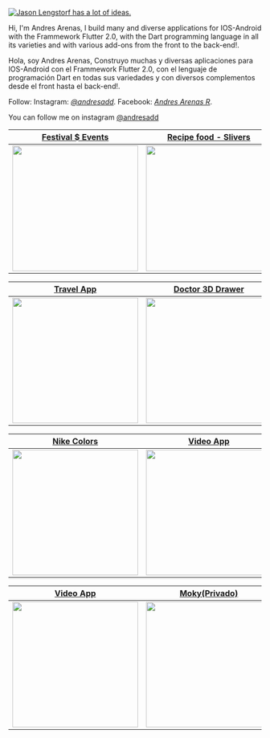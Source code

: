 [![Jason Lengstorf has a lot of ideas.](https://scontent.fpei3-1.fna.fbcdn.net/v/t1.6435-9/186462094_4655811724446788_9019081938847671562_n.jpg?_nc_cat=100&ccb=1-3&_nc_sid=730e14&_nc_eui2=AeE0K9MuGANHhXvAWcrjNAbGk_4O61EJRFqT_g7rUQlEWp3AnxS2l1C_PlNjYCw2AL1_7pRhvsJre0LZ_l6EH9Fe&_nc_ohc=9jU4WhZ6K68AX9_05SV&_nc_ht=scontent.fpei3-1.fna&oh=aea69a7ac1ec067cdc5f8b002f694bb3&oe=60C54144)](https://www.facebook.com/Andres.Arenas.Rs)

Hi, I'm Andres Arenas, I build many and diverse applications for IOS-Android with the Frammework Flutter 2.0, with the Dart programming language in all its varieties and with various add-ons from the front to the back-end!.

Hola, soy Andres Arenas, Construyo muchas y diversas aplicaciones para IOS-Android con el Frammework Flutter 2.0, con el lenguaje de programación Dart en todas sus variedades y con diversos complementos desde el front hasta el back-end!.

Follow:
Instagram: [_@andresadd_](https://www.instagram.com/andresadd).
Facebook: [_Andres Arenas R_](https://www.facebook.com/Andres.Arenas.Rs).

You can follow me on instagram [@andresadd](https://www.instagram.com/andresadd)
 
 | [**Festival $ Events**](https://media0.giphy.com/media/movITHSkO2TtZFnYze/giphy.gif?cid=790b76114784caf3636f4883aa5cc3a32f5757e0deada1c5&rid=giphy.gif&ct=g)      | [**Recipe food - Slivers**](https://media4.giphy.com/media/d5OSHre3azUJP0v24g/giphy.gif?cid=790b761199b825115fb66af4a220804af9c6e4c05f989821&rid=giphy.gif&ct=g)     | 
|------------|-------------| 
|  <img src="https://media0.giphy.com/media/movITHSkO2TtZFnYze/giphy.gif?cid=790b76114784caf3636f4883aa5cc3a32f5757e0deada1c5&rid=giphy.gif&ct=g" width="250"> |  <img src="https://media4.giphy.com/media/d5OSHre3azUJP0v24g/giphy.gif?cid=790b761199b825115fb66af4a220804af9c6e4c05f989821&rid=giphy.gif&ct=g" width="250"> |

 | [**Travel App**](https://media3.giphy.com/media/qoY2aeaYwkGjxR8gI7/giphy.gif?cid=790b7611bee5f3581e4d2a246167e234daedd5775f31195f&rid=giphy.gif&ct=g)      | [**Doctor 3D Drawer**](https://media0.giphy.com/media/p8hDLtjqDnW2XKrLOO/giphy.gif?cid=790b76118bf6d9c9883da38744ffca174f1cb5c71b4752ab&rid=giphy.gif&ct=g)     | 
|------------|-------------| 
|  <img src="https://media3.giphy.com/media/qoY2aeaYwkGjxR8gI7/giphy.gif?cid=790b7611bee5f3581e4d2a246167e234daedd5775f31195f&rid=giphy.gif&ct=g" width="250"> |  <img src="https://media0.giphy.com/media/p8hDLtjqDnW2XKrLOO/giphy.gif?cid=790b76118bf6d9c9883da38744ffca174f1cb5c71b4752ab&rid=giphy.gif&ct=g" width="250"> |


 | [**Nike Colors**](https://media1.giphy.com/media/y677x3sYsUWIBy0MWj/giphy.gif?cid=790b7611b1f3200211049183276ad32eb901942c36fd3a12&rid=giphy.gif&ct=g)      | [**Video App**](https://media0.giphy.com/media/vRE8ukRy6sACdopqcm/giphy.gif?cid=790b7611711d35c19e19930d42949ed480e0ed39113853e4&rid=giphy.gif&ct=g)     | 
|------------|-------------| 
|  <img src="https://media1.giphy.com/media/y677x3sYsUWIBy0MWj/giphy.gif?cid=790b7611b1f3200211049183276ad32eb901942c36fd3a12&rid=giphy.gif&ct=g" width="250"> |  <img src="https://media0.giphy.com/media/vRE8ukRy6sACdopqcm/giphy.gif?cid=790b7611711d35c19e19930d42949ed480e0ed39113853e4&rid=giphy.gif&ct=g" width="250"> |

 | [**Video App**](https://media1.giphy.com/media/kt65Zi9IJY98s1Z0Sz/giphy.gif?cid=790b7611a279bf1b3e409ce423298f308bb6af0ef212b807&rid=giphy.gif&ct=g)      | [**Moky(Privado)**](https://play.google.com/store/apps/details?id=com.desarrolloygestion.gestioncasinos.gestion_casinos)     | 
|------------|-------------| 
|  <img src="https://media1.giphy.com/media/kt65Zi9IJY98s1Z0Sz/giphy.gif?cid=790b7611a279bf1b3e409ce423298f308bb6af0ef212b807&rid=giphy.gif&ct=g" width="250"> |  <img src="https://scontent.fpei3-1.fna.fbcdn.net/v/t1.6435-9/186985959_4657701314257829_7755292822271288127_n.jpg?_nc_cat=103&ccb=1-3&_nc_sid=730e14&_nc_eui2=AeE8LbnC6tPNr_mqBw9zbZ_Ok_ju1Bbzx1eT-O7UFvPHVwU-_yVg7VBTYSn8QHsfYGYjiT6C_CVKloBjk4SWHCG3&_nc_ohc=gnz94sYFnPcAX8wZjtj&_nc_ht=scontent.fpei3-1.fna&oh=3a3b86a6a9a336014dbf227c202a7c3f&oe=60C7838B" width="250"> |


